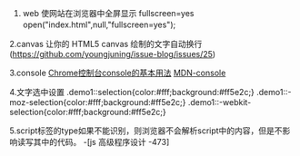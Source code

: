 1. web 使网站在浏览器中全屏显示 fullscreen=yes
open("index.html",null,"fullscreen=yes");　　

2.canvas
让你的 HTML5 canvas 绘制的文字自动换行 (https://github.com/youngjuning/issue-blog/issues/25)

3.console
[Chrome控制台console的基本用法](https://cloud.tencent.com/developer/article/1118941)
[MDN-console](https://developer.mozilla.org/en-US/docs/Web/API/Console)


4.文字选中设置
 .demo1::selection{color:#fff;background:#ff5e2c;}
 .demo1::-moz-selection{color:#fff;background:#ff5e2c;}
 .demo1::-webkit-selection{color:#fff;background:#ff5e2c;}
 
 5.script标签的type如果不能识别，则浏览器不会解析script中的内容，但是不影响读写其中的代码。
 -[js 高级程序设计 -473]
